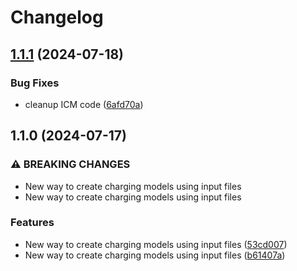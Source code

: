 # Changelog

## [1.1.1](https://github.com/idaholab/Caldera_ICM/compare/v1.1.0...v1.1.1) (2024-07-18)


### Bug Fixes

* cleanup ICM code ([6afd70a](https://github.com/idaholab/Caldera_ICM/commit/6afd70a75c4c1179ceb6cc3e5c0485f3fdaf9f5b))

## 1.1.0 (2024-07-17)


### ⚠ BREAKING CHANGES

* New way to create charging models using input files
* New way to create charging models using input files

### Features

* New way to create charging models using input files ([53cd007](https://github.com/idaholab/Caldera_ICM/commit/53cd00717add66d393363bd70258d82e1b2f38cf))
* New way to create charging models using input files ([b61407a](https://github.com/idaholab/Caldera_ICM/commit/b61407ab7b328b99b7d086347cc4fe7dcc79306c))
